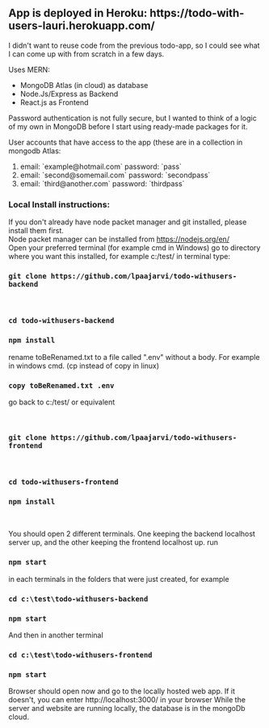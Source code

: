 <h2>App is deployed in Heroku: https://todo-with-users-lauri.herokuapp.com/</h2>

 
I didn't want to reuse code from the previous todo-app, so I could see what I can come up with from scratch in a few days.

Uses MERN:
<ul>
 <li>MongoDB Atlas (in cloud) as database</li>
 <li>Node.Js/Express as Backend</li>
 <li>React.js as Frontend</li>
</ul>
<p>
Password authentication is not fully secure, but I wanted to think of a logic of my own in MongoDB before I start using ready-made packages for it. 
</p>


User accounts that have access to the app (these are in a collection in mongodb Atlas:

<ol>
<li> email: `example@hotmail.com` password: `pass` </li>
<li> email: `second@somemail.com` password: `secondpass`</li>
<li> email: `third@another.com` password: `thirdpass`</li>
</ol>




<h3>Local Install instructions:</h3>

If you don't already have node packet manager and git installed, please install them first.   
Node packet manager can be installed from https://nodejs.org/en/    
Open your preferred terminal (for example cmd in Windows) go to directory where you want this installed, for example c:/test/ in terminal type: 
<p />

### `git clone https://github.com/lpaajarvi/todo-withusers-backend`
<br />

### `cd todo-withusers-backend`
### `npm install`




rename toBeRenamed.txt to a file called \".env\" without a body. For example in windows cmd. (cp instead of copy in linux) 

### `copy toBeRenamed.txt .env`


<p>
 
go back to c:/test/ or equivalent 
</p>

<br/>

### `git clone https://github.com/lpaajarvi/todo-withusers-frontend`
<br />

### `cd todo-withusers-frontend`
### `npm install`
<br />

You should open 2 different terminals. One keeping the backend localhost server up, and the other keeping the frontend localhost up. run 

### `npm start`

 in each terminals in the folders that were just created, for example  

### `cd c:\test\todo-withusers-backend`
### `npm start`

And then in another terminal  


### `cd c:\test\todo-withusers-frontend`
### `npm start`

Browser should open now and go to the locally hosted web app. If it doesn't, you can enter http://localhost:3000/ in your browser  While the server and website are running locally, the database is in the mongoDb cloud.






